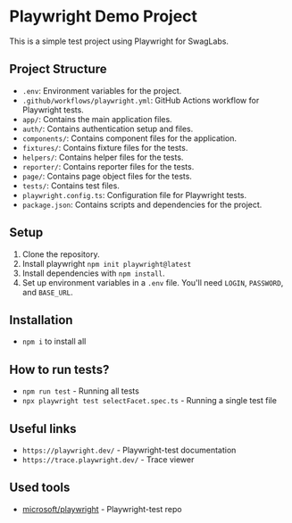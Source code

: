 # Playwright Demo Project

This is a simple test project using Playwright for SwagLabs.

## Project Structure

- `.env`: Environment variables for the project.
- `.github/workflows/playwright.yml`: GitHub Actions workflow for Playwright tests.
- `app/`: Contains the main application files.
- `auth/`: Contains authentication setup and files.
- `components/`: Contains component files for the application.
- `fixtures/`: Contains fixture files for the tests.
- `helpers/`: Contains helper files for the tests.
- `reporter/`: Contains reporter files for the tests.
- `page/`: Contains page object files for the tests.
- `tests/`: Contains test files.
- `playwright.config.ts`: Configuration file for Playwright tests.
- `package.json`: Contains scripts and dependencies for the project.

## Setup

1. Clone the repository.
2. Install playwright
    `npm init playwright@latest`
4. Install dependencies with `npm install`.
5. Set up environment variables in a `.env` file. You'll need `LOGIN`, `PASSWORD`, and `BASE_URL`.

## Installation

- `npm i` to install all

## How to run tests?

- `npm run test` - Running all tests
- `npx playwright test selectFacet.spec.ts` - Running a single test file

## Useful links

- `https://playwright.dev/` - Playwright-test documentation
- `https://trace.playwright.dev/` - Trace viewer

## Used tools

- [microsoft/playwright](https://github.com/microsoft/playwright) - Playwright-test repo
